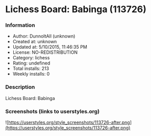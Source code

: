 # Lichess Board: Babinga (113726)

### Information
- Author: DunnoItAll (unknown)
- Created at: unknown
- Updated at: 5/10/2015, 11:46:35 PM
- License: NO-REDISTRIBUTION
- Category: lichess
- Rating: undefined
- Total installs: 213
- Weekly installs: 0


### Description
Lichess Board: Babinga


### Screenshots (links to userstyles.org)
![https://userstyles.org/style_screenshots/113726-after.png](https://userstyles.org/style_screenshots/113726-after.png)


